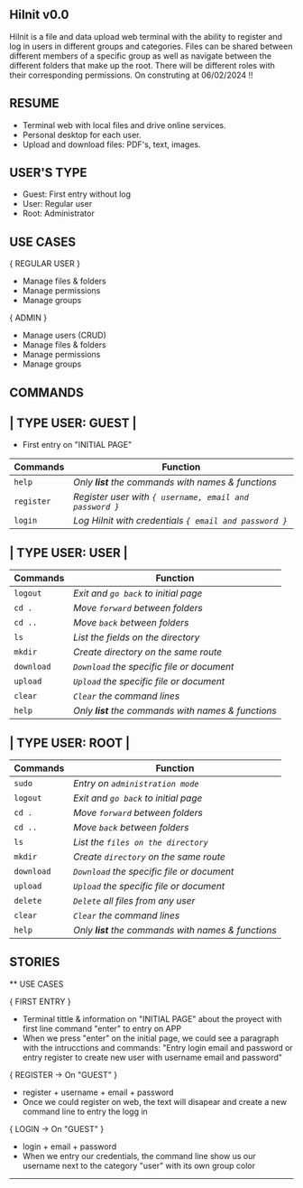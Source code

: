 ## HiInit v0.0

HiInit is a file and data upload web terminal with the ability to register and log in users in different groups and categories.
Files can be shared between different members of a specific group as well as navigate between the different folders that make up the root.
There will be different roles with their corresponding permissions. On construting at 06/02/2024 !!

## RESUME

- Terminal web with local files and drive online services.
- Personal desktop for each user.
- Upload and download files: PDF's, text, images.

## USER'S TYPE

- Guest: First entry without log
- User: Regular user
- Root: Administrator

## USE CASES

{ REGULAR USER }

- Manage files & folders
- Manage permissions
- Manage groups 

{ ADMIN }

- Manage users (CRUD) 
- Manage files & folders
- Manage permissions
- Manage groups 

## COMMANDS

## | TYPE USER: GUEST |

- First entry on "INITIAL PAGE"

|   Commands  | Function                                                   |
|  ---------  | --------                                                   | 
|    `help`   | *Only **list** the commands with names & functions*        |
|  `register` | *Register user with `{ username, email and password }`*    |
|   `login`   | *Log HiInit with credentials `{ email and password }`*     |

## | TYPE USER: USER |

|   Commands  | Function                                                   |
|  ---------  | --------                                                   |
|   `logout`  | *Exit and `go back` to initial page*                       |
|    `cd .`   | *Move `forward` between folders*                           |
|    `cd ..`  | *Move `back` between folders*                              |
|     `ls`    | *List the fields on the directory*                         |
|   `mkdir`   | *Create directory on the same route*                       |
|  `download` | *`Download` the specific file or document*                 |
|   `upload`  | *`Upload` the specific file or document*                   |
|   `clear`   | *`Clear` the command lines*                                |
|    `help`   | *Only **list** the commands with names & functions*        |

## | TYPE USER: ROOT |

|   Commands  | Function                                                   |
|  ---------  | --------                                                   |
|    `sudo`   | *Entry on `administration mode`*                           |
|   `logout`  | *Exit and `go back` to initial page*                       |
|    `cd .`   | *Move `forward` between folders*                           |
|    `cd ..`  | *Move `back` between folders*                              |
|     `ls`    | *List the `files on the directory`*                        |
|   `mkdir`   | *Create `directory` on the same route*                     |
|  `download` | *`Download` the specific file or document*                 |
|   `upload`  | *`Upload` the specific file or document*                   |
|   `delete`  | *`Delete` all files from any user*                         |
|   `clear`   | *`Clear` the command lines*                                |
|    `help`   | *Only **list** the commands with names & functions*        |

## STORIES
** USE CASES

{ FIRST ENTRY }
- Terminal tittle & information on "INITIAL PAGE" about the proyect with first line command "enter" to entry on APP
- When we press "enter" on the initial page, we could see a paragraph with the intrucctions and commands: "Entry login email and password or entry register to create new user with username email and password"

{ REGISTER -> On "GUEST" }
- register + username + email + password
- Once we could register on web, the text will disapear and create a new command line to entry the logg in

{ LOGIN -> On "GUEST" }
- login + email + password
- When we entry our credentials, the command line show us our username next to the category "user" with its own group color


- - - - - - - - - - - - - - - - - - - - - - - - - - - - - - - - - - - - - - - - - - - - - - - - - - - - - - 
